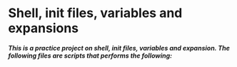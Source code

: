 # Shell, init files, variables and expansions
**_This is a practice project on shell, init files, variables and expansion. The following files are scripts that performs the following:_**
